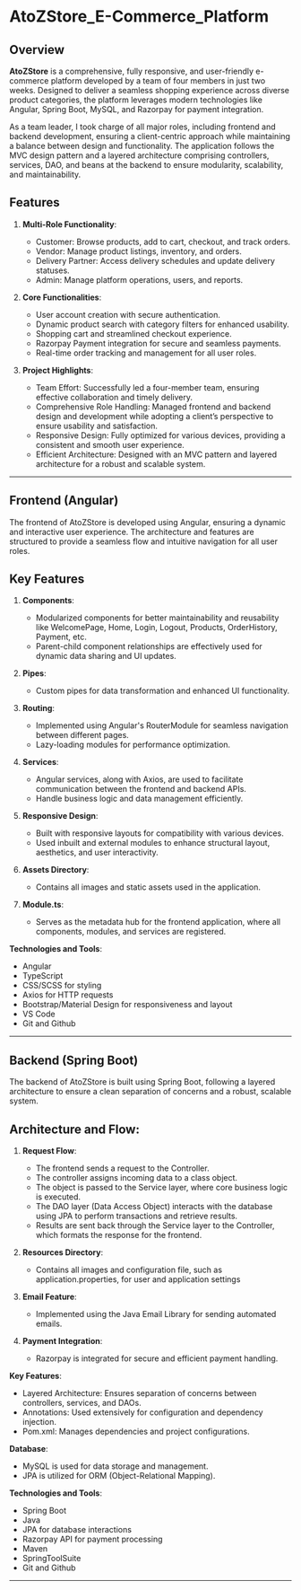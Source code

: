 # AtoZStore_E-Commerce_Platform

## Overview

**AtoZStore** is a comprehensive, fully responsive, and user-friendly e-commerce platform developed by a team of four members in just two weeks. Designed to deliver a seamless shopping experience across diverse product categories, the platform leverages modern technologies like Angular, Spring Boot, MySQL, and Razorpay for payment integration.

As a team leader, I took charge of all major roles, including frontend and backend development, ensuring a client-centric approach while maintaining a balance between design and functionality. The application follows the MVC design pattern and a layered architecture comprising controllers, services, DAO, and beans at the backend to ensure modularity, scalability, and maintainability.

## Features

1. **Multi-Role Functionality**:
    - Customer: Browse products, add to cart, checkout, and track orders.
    - Vendor: Manage product listings, inventory, and orders.
    - Delivery Partner: Access delivery schedules and update delivery statuses.
    - Admin: Manage platform operations, users, and reports.

2. **Core Functionalities**:
    - User account creation with secure authentication.
    - Dynamic product search with category filters for enhanced usability.
    - Shopping cart and streamlined checkout experience.
    - Razorpay Payment integration for secure and seamless payments.
    - Real-time order tracking and management for all user roles.

3. **Project Highlights**: 
    - Team Effort: Successfully led a four-member team, ensuring effective collaboration and timely delivery.
    - Comprehensive Role Handling: Managed frontend and backend design and development while adopting a client’s perspective to ensure usability and satisfaction.
    - Responsive Design: Fully optimized for various devices, providing a consistent and smooth user experience.
    - Efficient Architecture: Designed with an MVC pattern and layered architecture for a robust and scalable system.

---

## Frontend (Angular)

The frontend of AtoZStore is developed using Angular, ensuring a dynamic and interactive user experience. The architecture and features are structured to provide a seamless flow and intuitive navigation for all user roles.

## Key Features

1. **Components**:
    - Modularized components for better maintainability and reusability like WelcomePage, Home, Login, Logout, Products, OrderHistory, Payment, etc.
    - Parent-child component relationships are effectively used for dynamic data sharing and UI updates.

2. **Pipes**:
    - Custom pipes for data transformation and enhanced UI functionality.

3. **Routing**:
    - Implemented using Angular's RouterModule for seamless navigation between different pages.
    - Lazy-loading modules for performance optimization.
    
4. **Services**:
    - Angular services, along with Axios, are used to facilitate communication between the frontend and backend APIs.
    - Handle business logic and data management efficiently.
    
5. **Responsive Design**:
    - Built with responsive layouts for compatibility with various devices.
    - Used inbuilt and external modules to enhance structural layout, aesthetics, and user interactivity.
      
6. **Assets Directory**:
    - Contains all images and static assets used in the application.

7. **Module.ts**:
    - Serves as the metadata hub for the frontend application, where all components, modules, and services are registered.

**Technologies and Tools**:
  - Angular
  - TypeScript
  - CSS/SCSS for styling
  - Axios for HTTP requests
  - Bootstrap/Material Design for responsiveness and layout
  - VS Code
  - Git and Github

---

## Backend (Spring Boot)

The backend of AtoZStore is built using Spring Boot, following a layered architecture to ensure a clean separation of concerns and a robust, scalable system.

## Architecture and Flow:

1. **Request Flow**:
    - The frontend sends a request to the Controller.
    - The controller assigns incoming data to a class object.
    - The object is passed to the Service layer, where core business logic is executed.
    - The DAO layer (Data Access Object) interacts with the database using JPA to perform transactions and retrieve results.
    - Results are sent back through the Service layer to the Controller, which formats the response for the frontend.

2. **Resources Directory**:
    - Contains all images and configuration file, such as application.properties, for user and application settings

3. **Email Feature**:
    - Implemented using the Java Email Library for sending automated emails.
    
4. **Payment Integration**:
    - Razorpay is integrated for secure and efficient payment handling.


**Key Features**:
  - Layered Architecture: Ensures separation of concerns between controllers, services, and DAOs.
  - Annotations: Used extensively for configuration and dependency injection.
  - Pom.xml: Manages dependencies and project configurations.


**Database**:
  - MySQL is used for data storage and management.
  - JPA is utilized for ORM (Object-Relational Mapping).

**Technologies and Tools**:
  - Spring Boot
  - Java
  - JPA for database interactions
  - Razorpay API for payment processing
  - Maven
  - SpringToolSuite
  - Git and Github

---
